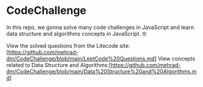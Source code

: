 # CodeChallenge
In this repo, we gonna solve many code challenges in JavaScript and learn data structure and algorithms concepts in JavaScript. 🤓

View the solved questions from the Litecode site: [https://github.com/mehrad-dm/CodeChallenge/blob/main/LeetCode%20Questions.md]
View concepts related to Data Structure and Algorithms:[https://github.com/mehrad-dm/CodeChallenge/blob/main/Data%20Structure%20and%20Algorithms.md]
